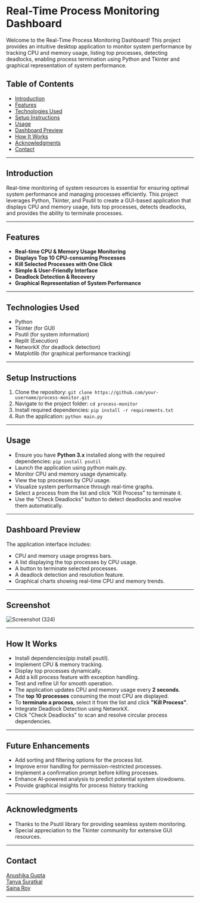 # **Real-Time Process Monitoring Dashboard**  

Welcome to the Real-Time Process Monitoring Dashboard! This project provides an intuitive desktop application to monitor system performance by tracking CPU and memory usage, listing top processes, detecting deadlocks, enabling process termination using Python and Tkinter and graphical representation of system performance.

## Table of Contents
- [Introduction](#introduction)
- [Features](#features)
- [Technologies Used](#technologies-used)
- [Setup Instructions](#setup-instructions)
- [Usage](#usage)
- [Dashboard Preview](#dashboard-preview)
- [How It Works](#how-it-works)
- [Acknowledgments](#acknowledgments)
- [Contact](#contact)
----
## Introduction

Real-time monitoring of system resources is essential for ensuring optimal system performance and managing processes efficiently. This project leverages Python, Tkinter, and Psutil to create a GUI-based application that displays CPU and memory usage, lists top processes, detects deadlocks, and provides the ability to terminate processes.

---
## Features
 
- **Real-time CPU & Memory Usage Monitoring**  
- **Displays Top 10 CPU-consuming Processes**  
- **Kill Selected Processes with One Click**  
- **Simple & User-Friendly Interface**
- **Deadlock Detection & Recovery**
- **Graphical Representation of System Performance**
---
## Technologies Used

- Python
- Tkinter (for GUI)
- Psutil (for system information)
- Replit (Execution)
- NetworkX (for deadlock detection)
- Matplotlib (for graphical performance tracking)
---
## Setup Instructions
1. Clone the repository: `git clone https://github.com/your-username/process-monitor.git
`
2. Navigate to the project folder:
`cd process-monitor
`
3. Install required dependencies: `pip install -r requirements.txt
`
4. Run the application: `python main.py
`
---
## Usage
- Ensure you have **Python 3.x** installed along with the required dependencies: `pip install psutil`
- Launch the application using python main.py.
- Monitor CPU and memory usage dynamically.
- View the top processes by CPU usage.
- Visualize system performance through real-time graphs.
- Select a process from the list and click "Kill Process" to terminate it.
- Use the "Check Deadlocks" button to detect deadlocks and resolve them automatically.

---
## Dashboard Preview
The application interface includes:
- CPU and memory usage progress bars.
- A list displaying the top processes by CPU usage.
- A button to terminate selected processes.
- A deadlock detection and resolution feature.
- Graphical charts showing real-time CPU and memory trends.

---
## Screenshot
![Screenshot (324)](https://github.com/user-attachments/assets/2686427a-a19f-485f-9130-9baf7f18b4ff)


---
## How It Works  
- Install dependencies(pip install psutil).
- Implement CPU & memory tracking.
- Display top processes dynamically.
- Add a kill process feature with exception handling.
- Test and refine UI for smooth operation.
- The application updates CPU and memory usage every **2 seconds**.  
- The **top 10 processes** consuming the most CPU are displayed.  
- To **terminate a process**, select it from the list and click **"Kill Process"**.
- Integrate Deadlock Detection using NetworkX.
- Click "Check Deadlocks" to scan and resolve circular process dependencies.
  
---  
## Future Enhancements
- Add sorting and filtering options for the process list.  
- Improve error handling for permission-restricted processes.  
- Implement a confirmation prompt before killing processes.
- Enhance AI-powered analysis to predict potential system slowdowns.
- Provide graphical insights for process history tracking

---
## Acknowledgments
- Thanks to the Psutil library for providing seamless system monitoring.
- Special appreciation to the Tkinter community for extensive GUI resources.
---
## Contact
<a href="https://www.linkedin.com/in/anushikagupta/" target="_blank">Anushika Gupta</a><br>
<a href="https://www.linkedin.com/in/tanya-suratkal/" target="_blank">Tanya Suratkal</a><br>
<a href="http://www.linkedin.com/in/saina25" target="_blank">Saina Roy</a><br>

---

